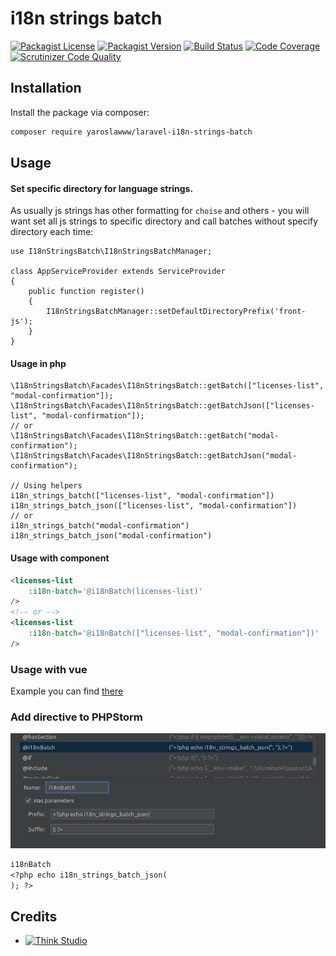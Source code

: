 # i18n strings batch

[![Packagist License](https://img.shields.io/packagist/l/yaroslawww/laravel-i18n-strings-batch?color=%234dc71f)](https://github.com/yaroslawww/laravel-i18n-strings-batch/blob/master/LICENSE.md)
[![Packagist Version](https://img.shields.io/packagist/v/yaroslawww/laravel-i18n-strings-batch)](https://packagist.org/packages/yaroslawww/laravel-i18n-strings-batch)
[![Build Status](https://scrutinizer-ci.com/g/yaroslawww/laravel-i18n-strings-batch/badges/build.png?b=master)](https://scrutinizer-ci.com/g/yaroslawww/laravel-i18n-strings-batch/build-status/master)
[![Code Coverage](https://scrutinizer-ci.com/g/yaroslawww/laravel-i18n-strings-batch/badges/coverage.png?b=master)](https://scrutinizer-ci.com/g/yaroslawww/laravel-i18n-strings-batch/?branch=master)
[![Scrutinizer Code Quality](https://scrutinizer-ci.com/g/yaroslawww/laravel-i18n-strings-batch/badges/quality-score.png?b=master)](https://scrutinizer-ci.com/g/yaroslawww/laravel-i18n-strings-batch/?branch=master)

## Installation

Install the package via composer:

```bash
composer require yaroslawww/laravel-i18n-strings-batch
```

## Usage

#### Set specific directory for language strings.

As usually js strings has other formatting for `choise` and others - you will want set all js strings to specific
directory and call batches without specify directory each time:

```injectablephp
use I18nStringsBatch\I18nStringsBatchManager;

class AppServiceProvider extends ServiceProvider
{
    public function register()
    {
        I18nStringsBatchManager::setDefaultDirectoryPrefix('front-js');
    }
}
```

#### Usage in php

```injectablephp
\I18nStringsBatch\Facades\I18nStringsBatch::getBatch(["licenses-list", "modal-confirmation"]);
\I18nStringsBatch\Facades\I18nStringsBatch::getBatchJson(["licenses-list", "modal-confirmation"]);
// or
\I18nStringsBatch\Facades\I18nStringsBatch::getBatch("modal-confirmation");
\I18nStringsBatch\Facades\I18nStringsBatch::getBatchJson("modal-confirmation");

// Using helpers
i18n_strings_batch(["licenses-list", "modal-confirmation"])
i18n_strings_batch_json(["licenses-list", "modal-confirmation"])
// or
i18n_strings_batch("modal-confirmation")
i18n_strings_batch_json("modal-confirmation")
```

#### Usage with component

```html
<licenses-list
    :i18n-batch='@i18nBatch(licenses-list)'
/>
<!-- or -->
<licenses-list
    :i18n-batch='@i18nBatch(["licenses-list", "modal-confirmation"])'
/>
```

### Usage with vue

Example you can find [there](./docs/vue.md)

### Add directive to PHPStorm

![](./docs/assets/phpstorm.png)

```txt
i18nBatch
<?php echo i18n_strings_batch_json(
); ?>
```

## Credits

- [![Think Studio](https://yaroslawww.github.io/images/sponsors/packages/logo-think-studio.png)](https://think.studio/)
